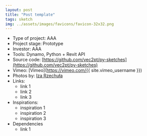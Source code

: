 ```yaml
---
layout: post
title: "Post template"
tags: sketch
img: ../assets/images/favicons/favicon-32x32.png
---
```


<!-- img: 200x200 and preferably 1500x1500 -->
<!-- 1500 x 450 -->

- Type of project: AAA
- Project stage: Prototype
- Investor: AAA
- Tools: Dynamo, Python + Revit API
- Source code: [https://github.com/vec2pt/py-sketches](https://github.com/vec2pt/py-sketches)
- Vimeo: [Vimeo](https://vimeo.com/{{ site.vimeo_username }})
- Photos by: [Iza Rzechuła](https://www.iza.rzechula.pl/)
- Links:
    - link 1
    - link 2
    - link 3
- Inspirations:
    - inspiration 1
    - inspiration 2
    - inspiration 3
- Dependencies
    - link 1
